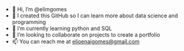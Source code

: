 - 👋 Hi, I’m @elimgomes
- 👀 I created this GitHub so I can learn more about data science and programming
- 🌱 I’m currently learning python and SQL
- 💞️ I’m looking to collaborate on projects to create a portfolio
- 📫 You can reach me at elioenaigomes@gmail.com

<!---
elimgomes/elimgomes is a ✨ special ✨ repository because its `README.md` (this file) appears on your GitHub profile.
You can click the Preview link to take a look at your changes.
--->
